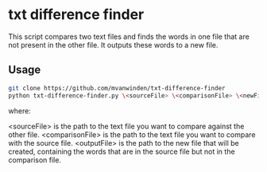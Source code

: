 # txt difference finder
This script compares two text files and finds the words in one file that are not present in the other file. It outputs these words to a new file.

## Usage
```bash
git clone https://github.com/mvanwinden/txt-difference-finder
python txt-difference-finder.py \<sourceFile> \<comparisonFile> \<newFile>
```

where:

\<sourceFile> is the path to the text file you want to compare against the other file.
\<comparisonFile> is the path to the text file you want to compare with the source file.
\<outputFile> is the path to the new file that will be created, containing the words that are in the source file but not in the comparison file.
